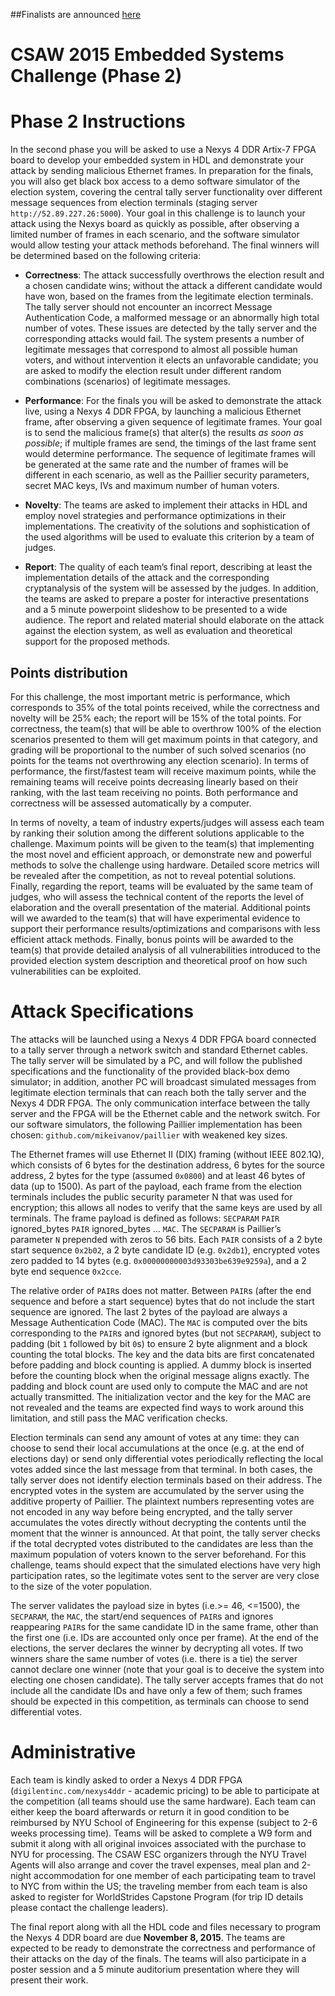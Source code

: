 ##Finalists are announced [here](esc2015_finalists.md)

CSAW 2015 Embedded Systems Challenge (Phase 2)
==============================================

Phase 2 Instructions
====================

In the second phase you will be asked to use a Nexys 4 DDR Artix-7
FPGA board to develop your embedded system in HDL and demonstrate
your attack by sending malicious Ethernet frames. In preparation for
the finals, you will also get black box access to a demo software
simulator of the election system, covering the central tally server
functionality over different message sequences from
election terminals (staging server `http://52.89.227.26:5000`). Your goal in this challenge is to launch your
attack using the Nexys board as quickly as possible, after observing
a limited number of frames in each scenario, and the software
simulator would allow testing your attack methods beforehand. The
final winners will be determined based on the following criteria:

-   **Correctness**: The attack successfully overthrows the election
	result and a chosen candidate wins; without the attack a
	different candidate would have won, based on the frames from the
	legitimate election terminals. The tally server should not
	encounter an incorrect Message Authentication Code, a malformed
	message or an abnormally high total number of votes. These
	issues are detected by the tally server and the corresponding
	attacks would fail. The system presents a number of legitimate
	messages that correspond to almost all possible human voters,
	and without intervention it elects an unfavorable candidate; you
	are asked to modify the election result under different random
	combinations (scenarios) of legitimate messages.

-   **Performance**: For the finals you will be asked to demonstrate
	the attack live, using a Nexys 4 DDR FPGA, by launching a
	malicious Ethernet frame, after observing a given sequence of
	legitimate frames. Your goal is to send the malicious frame(s)
	that alter(s) the results *as soon as possible*; if multiple
	frames are send, the timings of the last frame sent would
	determine performance. The sequence of legitimate frames will be
	generated at the same rate and the number of frames will be
	different in each scenario, as well as the Paillier security
	parameters, secret MAC keys, IVs and maximum number of
	human voters.

-   **Novelty**: The teams are asked to implement their attacks in HDL
	and employ novel strategies and performance optimizations in
	their implementations. The creativity of the solutions and
	sophistication of the used algorithms will be used to evaluate
	this criterion by a team of judges.

-   **Report**: The quality of each team’s final report, describing at
	least the implementation details of the attack and the
	corresponding cryptanalysis of the system will be assessed by
	the judges. In addition, the teams are asked to prepare a poster
	for interactive presentations and a 5 minute powerpoint
	slideshow to be presented to a wide audience. The report and
	related material should elaborate on the attack against the
	election system, as well as evaluation and theoretical support
	for the proposed methods.

Points distribution
-------------------

For this challenge, the most important metric is performance, which
corresponds to 35% of the total points received, while the correctness
and novelty will be 25% each; the report will be 15% of the total
points. For correctness, the team(s) that will be able to overthrow 100%
of the election scenarios presented to them will get maximum points in
that category, and grading will be proportional to the number of such
solved scenarios (no points for the teams not overthrowing any election
scenario). In terms of performance, the first/fastest team will receive
maximum points, while the remaining teams will receive points decreasing
linearly based on their ranking, with the last team receiving no points.
Both performance and correctness will be assessed automatically by a
computer.

In terms of novelty, a team of industry experts/judges will assess each
team by ranking their solution among the different solutions applicable
to the challenge. Maximum points will be given to the team(s) that
implementing the most novel and efficient approach, or demonstrate new
and powerful methods to solve the challenge using hardware. Detailed
score metrics will be revealed after the competition, as not to reveal
potential solutions. Finally, regarding the report, teams will be
evaluated by the same team of judges, who will assess the technical
content of the reports the level of elaboration and the overall
presentation of the material. Additional points will we awarded to the
team(s) that will have experimental evidence to support their
performance results/optimizations and comparisons with less efficient
attack methods. Finally, bonus points will be awarded to the team(s)
that provide detailed analysis of all vulnerabilities introduced to the
provided election system description and theoretical proof on how such
vulnerabilities can be exploited.

Attack Specifications
=====================

The attacks will be launched using a Nexys 4 DDR FPGA board connected to
a tally server through a network switch and standard Ethernet cables.
The tally server will be simulated by a PC, and will follow the
published specifications and the functionality of the provided black-box
demo simulator; in addition, another PC will broadcast simulated
messages from legitimate election terminals that can reach both the
tally server and the Nexys 4 DDR FPGA. The only communication interface
between the tally server and the FPGA will be the Ethernet cable and the
network switch. For our software simulators, the following Paillier
implementation has been chosen: `github.com/mikeivanov/paillier`
with weakened key sizes.

The Ethernet frames will use Ethernet II (DIX) framing (without ‎IEEE
802.1Q), which consists of 6 bytes for the destination address, 6 bytes
for the source address, 2 bytes for the type (assumed `0x0800`) and at
least 46 bytes of data (up to 1500). As part of the payload, each frame
from the election terminals includes the public security parameter N
that was used for encryption; this allows all nodes to verify that the
same keys are used by all terminals. The frame payload is defined as
follows: `SECPARAM` `PAIR` ignored\_bytes `PAIR` ignored\_bytes ... `MAC`. The
`SECPARAM` is Paillier’s parameter `N` prepended with zeros to 56 bits. Each
`PAIR` consists of a 2 byte start sequence `0x2b02`, a 2 byte candidate ID
(e.g. `0x2db1`), encrypted votes zero padded to 14 bytes (e.g.
`0x00000000003d93303be639e9259a`), and a 2 byte end sequence `0x2cce`.

The relative order of `PAIR`s does not matter. Between `PAIR`s (after the
end sequence and before a start sequence) bytes that do not include the
start sequence are ignored. The last 2 bytes of the payload are always a
Message Authentication Code (MAC). The `MAC` is computed over the bits
corresponding to the `PAIR`s and ignored bytes (but not `SECPARAM`), subject
to padding (bit `1` followed by bit `0`s) to ensure 2 byte alignment and a
block counting the total blocks. The key and the data bits are first
concatenated before padding and block counting is applied. A dummy block
is inserted before the counting block when the original message aligns
exactly. The padding and block count are used only to compute the MAC
and are not actually transmitted. The initialization vector and the key
for the MAC are not revealed and the teams are expected find ways to
work around this limitation, and still pass the MAC verification checks.

Election terminals can send any amount of votes at any time: they can
choose to send their local accumulations at the once (e.g. at the end of
elections day) or send only differential votes periodically reflecting
the local votes added since the last message from that terminal. In both
cases, the tally server does not identify election terminals based on
their address. The encrypted votes in the system are accumulated by the
server using the additive property of Paillier. The plaintext numbers
representing votes are not encoded in any way before being encrypted,
and the tally server accumulates the votes directly without decrypting
the contents until the moment that the winner is announced. At that
point, the tally server checks if the total decrypted votes distributed
to the candidates are less than the maximum population of voters known
to the server beforehand. For this challenge, teams should expect that
the simulated elections have very high participation rates, so the
legitimate votes sent to the server are very close to the size of the
voter population.

The server validates the payload size in bytes (i.e.>= 46,
<=1500), the `SECPARAM`, the `MAC`, the start/end sequences of `PAIR`s and ignores
reappearing `PAIR`s for the same candidate ID in the same frame, other
than the first one (i.e. IDs are accounted only once per frame). At the
end of the elections, the server declares the winner by decrypting all
votes. If two winners share the same number of votes (i.e. there is a
tie) the server cannot declare one winner (note that your goal is to
deceive the system into electing one chosen candidate). The tally server
accepts frames that do not include all the candidate IDs and have only a
few of them; such frames should be expected in this competition, as
terminals can choose to send differential votes.

Administrative
==============

Each team is kindly asked to order a Nexys 4 DDR FPGA
(`digilentinc.com/nexys4ddr` - academic pricing) to be able to
participate at the competition (all teams should use the same hardware).
Each team can either keep the board afterwards or return it in good
condition to be reimbursed by NYU School of Engineering for this expense
(subject to 2-6 weeks processing time). Teams will be asked to complete
a W9 form and submit it along with all original invoices associated with
the purchase to NYU for processing. The CSAW ESC organizers through the
NYU Travel Agents will also arrange and cover the travel expenses, meal
plan and 2-night accommodation for one member of each participating team
to travel to NYC from within the US; the traveling member from each team
is also asked to register for WorldStrides Capstone Program (for trip ID
details please contact the challenge leaders).

The final report along with all the HDL code and files necessary to
program the Nexys 4 DDR board are due **November 8, 2015**. 
The teams are expected to be ready to demonstrate the correctness and
performance of their attacks on the day of the finals. The teams will
also participate in a poster session and a 5 minute auditorium
presentation where they will present their work.
